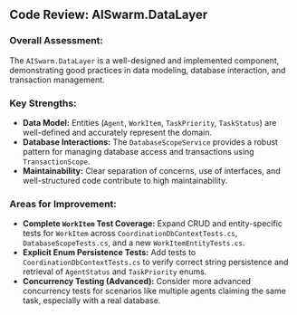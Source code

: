## Code Review: AISwarm.DataLayer

### Overall Assessment:
The `AISwarm.DataLayer` is a well-designed and implemented component, demonstrating good practices in data modeling, database interaction, and transaction management.

### Key Strengths:
*   **Data Model:** Entities (`Agent`, `WorkItem`, `TaskPriority`, `TaskStatus`) are well-defined and accurately represent the domain.
*   **Database Interactions:** The `DatabaseScopeService` provides a robust pattern for managing database access and transactions using `TransactionScope`.
*   **Maintainability:** Clear separation of concerns, use of interfaces, and well-structured code contribute to high maintainability.

### Areas for Improvement:
*   **Complete `WorkItem` Test Coverage:** Expand CRUD and entity-specific tests for `WorkItem` across `CoordinationDbContextTests.cs`, `DatabaseScopeTests.cs`, and a new `WorkItemEntityTests.cs`.
*   **Explicit Enum Persistence Tests:** Add tests to `CoordinationDbContextTests.cs` to verify correct string persistence and retrieval of `AgentStatus` and `TaskPriority` enums.
*   **Concurrency Testing (Advanced):** Consider more advanced concurrency tests for scenarios like multiple agents claiming the same task, especially with a real database.
